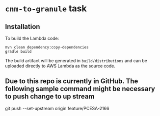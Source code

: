 # `cnm-to-granule` task

## Installation

To build the Lambda code:

```shell
mvn clean dependency:copy-dependencies
gradle build
```

The build artifact will be generated in `build/distributions` and can be uploaded directly to AWS Lambda as the source code.

## Due to this repo is currently in GitHub.  The following sample command might be necessary to push change to up stream
git push --set-upstream origin feature/PCESA-2166
